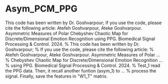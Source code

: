 # Asym_PCM_PPG
This code has been written by Dr. Goshvarpour; If you use the code, please cite the following article: Atefeh Goshvarpour, Ateke Goshvarpour. Asymmetric Measures of Polar Chebyshev Chaotic Map for Discrete/Dimensional Emotion Recognition using PPG. Biomedical Signal Processing &amp; Control. 2024. 
% This code has been written by Dr. Goshvarpour;
% If you use the code, please cite the following article:
% Atefeh Goshvarpour, Ateke Goshvarpour. Asymmetric Measures of Polar ...
% Chebyshev Chaotic Map for Discrete/Dimensional Emotion Recognition ...
% using PPG. Biomedical Signal Processing & Control. 2024.
% Test_1 read the PPG data. Then, it recall another funtion (asym_1) to ...
% process the signal. Finally, save the features in "W1_T" matrix.
